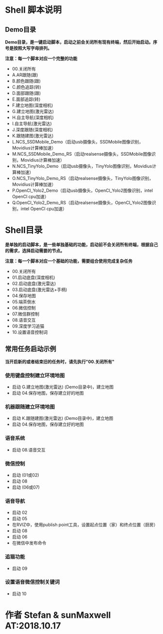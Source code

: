 # Shell 脚本说明

## Demo目录

__Demo目录，是一键启动脚本，启动之前会关闭所有现有终端，然后开始启动。序号是按照大写字母排列。__

__注意：每一个脚本对应一个完整的功能__

* 00.关闭所有
* A.AR跟随(跟)
* B.颜色跟随(跟)
* C.颜色追踪(转)
* D.面部跟随(跟)
* E.面部追踪(转)
* F.建立地图(深度相机)
* G.建立地图(激光雷达)
* H.自主导航(深度相机)
* I.自主导航(激光雷达)
* J.深度跟随(深度相机)
* K.跟随建图(激光雷达)
* L.NCS_SSDMobile_Demo（启动usb摄像头，SSDMobile图像识别，Movidius计算棒加速）
* M.NCS_SSDMobile_Demo_RS（启动realsense摄像头，SSDMobile图像识别，Movidius计算棒加速）
* N.NCS_TinyYolo_Demo（启动usb摄像头，TinyYolo图像识别，Movidius计算棒加速）
* O.NCS_TinyYolo_Demo_RS（启动realsense摄像头，TinyYolo图像识别，Movidius计算棒加速）
* P.OpenCl_Yolo2_Demo（启动usb摄像头，OpenCl_Yolo2图像识别，intel OpenCl cpu加速）
* Q.OpenCl_Yolo2_Demo_RS（启动realsense摄像头，OpenCl_Yolo2图像识别，intel OpenCl cpu加速）

# Shell目录

__是单独的启动脚本，是一些单独基础的功能，启动前不会关闭所有终端，根据自己的需求，选择启动需要的节点。__

__注意：每一个脚本对应一个基础的功能，需要组合使用完成复杂任务__

* 00.关闭所有
* 01.启动底盘(深度相机)
* 02.启动底盘(激光雷达)
* 03.启动底盘(激光雷达+手柄)
* 04.保存地图
* 05.端茶倒水
* 06.微信控制
* 07.微信群控制
* 08.语音交互
* 09.深度学习追猫
* 10.设置语音控制词

## 常用任务启动示例

__当开启新的或者结束旧的任务时，请先执行"00.关闭所有"__

### 使用键盘控制建立环境地图 
- 启动 G.建立地图(激光雷达) (Demo目录中)，建立地图
- 启动 04.保存地图，保存建立好的地图

### 机器跟随建立环境地图
- 启动 K.跟随建图(激光雷达) (Demo目录中)，建立地图
- 启动 04.保存地图，保存建立好的地图

### 语音系统
- 启动 08.语音交互

### 微信控制
- 启动 (01或02)
- 启动 08
- 启动 (06或07)

### 语音导航
- 启动 02
- 启动 05 
- 在RVIZ中，使用publish point工具，设置起点位置（家）和终点位置（厨房）
- 启动 08
- 启动 06
- 在微信中发布命令

### 追猫功能
- 启动 09

### 设置语音微信控制关键词
- 启动 10

# 作者 Stefan & sunMaxwell AT:2018.10.17